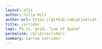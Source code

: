 ```yaml
---  
layout: p5js
author: Julia Hilt
author-url: https://github.com/piixelcat
title: corridor
tags: P5.js, grid, "Law of Space"
permalink: /grid/corridor/
summary: narrow corridor
---
```

